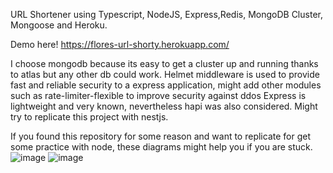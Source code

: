 URL Shortener using Typescript, NodeJS, Express,Redis, MongoDB Cluster, Mongoose and Heroku.

Demo here!
https://flores-url-shorty.herokuapp.com/

I choose mongodb because its easy to get a cluster up and running thanks to atlas but any other db could work.
Helmet middleware is used to provide fast and reliable security to a express application, might add other modules such as rate-limiter-flexible to improve security against ddos
Express is lightweight and very known, nevertheless hapi was also considered. Might try to replicate this project with nestjs.

If you found this repository for some reason and want to replicate for get some practice with node, these diagrams might help you if you are stuck.
![image](https://user-images.githubusercontent.com/55028090/123185707-25220b80-d45c-11eb-8a9c-3e22e1297c6b.png)
![image](https://user-images.githubusercontent.com/55028090/123185955-b09b9c80-d45c-11eb-8404-78f13b89efad.png)
